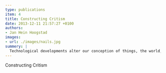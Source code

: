 ```yaml
---
type: publications
item: 4
title: Constructing Critism 
date: 2013-12-11 21:57:27 +0100
authors: 
- Jan Hein Hoogstad
images:
- url: ./images/nails.jpg
summery: |
  Technological developments alter our conception of things, the world, or even the universe. They change your perspective and filter your interpretation of the world around you. 
---
```

Constructing Critism
